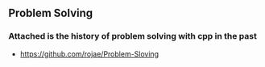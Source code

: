 ## Problem Solving

### Attached is the history of problem solving with cpp in the past

- https://github.com/rojae/Problem-Sloving